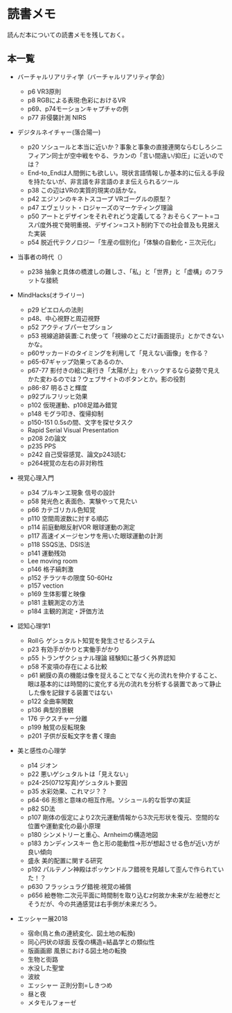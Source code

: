 # 読書メモ
読んだ本についての読書メモを残しておく。

## 本一覧
* バーチャルリアリティ学（バーチャルリアリティ学会）
  * p6 VR3原則
  * p8 RGBによる表現:色彩におけるVR
  * p69、p74モーションキャプチャの例
  * p77 非侵襲計測 NIRS
* デジタルネイチャー(落合陽一)
  * p20 ソシュールと本当に近いか？事象と事象の直接連関ならむしろシニフィアン同士が空中戦をやる、ラカンの「言い間違い/抑圧」に近いのでは？
  * End-to_Endは人間側にも欲しい。現状言語情報しか基本的に伝える手段を持たないが、非言語を非言語のまま伝えられるツール
  * p38 この辺はVRの実質的現実の話かな。
  * p42 エジソンのキネトスコープ VRゴーグルの原型？
  * p47 エヴェリット・ロジャーズのマーケティング理論
  * p50 アートとデザインをそれぞれどう定義してる？おそらくアート=コスパ度外視で発明重視、デザイン=コスト制約下での社会普及も見据えた実装
  * p54 脱近代テクノロジー「生産の個別化」「体験の自動化・三次元化」

* 当事者の時代（）
  * p238 抽象と具体の橋渡しの難しさ、「私」と「世界」と「虚構」のフラットな接続

* MindHacks(オライリー)
  * p29 ピエロんの法則
  * p48、中心視野と周辺視野
  * p52 アクティブパーセプション
  * p53 視線追跡装置:これ使って「視線のとこだけ画面提示」とかできないかな。
  * p60サッカードのタイミングを利用して「見えない画像」を作る？
  * p65-67ギャップ効果ってあるのか、
  * p67-77 影付きの絵に奥行き「太陽が上」をハックするなら姿勢で見えかた変わるのでは？ウェブサイトのボタンとか。影の役割
  * p86-87 明るさと輝度
  * p92プルフリッヒ効果
  * p102 仮現運動、p108足踏み錯覚
  * p148 モグラ叩き、復帰抑制
  * p150-151 0.5sの間、文字を探せタスク
  * Rapid Serial Visual Presentation
  * p208 2の論文
  * p235 PPS
  * p242 自己受容感覚、論文p243読む
  * p264視覚の左右の非対称性

* 視覚心理入門
  * p34 プルキンエ現象 信号の設計
  * p58 発光色と表面色、実験やって見たい
  * p66 カテゴリカル色知覚
  * p110 空間周波数に対する順応
  * p114 前庭動眼反射VOR 眼球運動の測定
  * p117 高速イメージセンサを用いた眼球運動の計測
  * p118 SSQS法、DSIS法
  * p141 運動残効
  * Lee moving room
  * p146 格子縞刺激
  * p152 チラツキの限度 50-60Hz
  * p157 vection
  * p169 生体影響と映像
  * p181 主観測定の方法
  * p184 主観的測定・評価方法

* 認知心理学1
  * Rollら ゲシュタルト知覚を発生させるシステム
  * p23 有効手がかりと実働手がかり
  * p55 トランザクショナル理論 経験知に基づく外界認知
  * p58 不変項の存在による比較
  * p61 網膜の真の機能は像を捉えることでなく光の流れを仲介すること、眼は基本的には時間的に変化する光の流れを分析する装置であって静止した像を記録する装置ではない
  * p122 全曲率関数
  * p136 典型的景観
  * 176 テクスチャー分離
  * p199 触覚の反転現象
  * p201 子供が反転文字を書く理由

* 美と感性の心理学
  * p14 ジオン
  * p22 悪いゲシュタルトは「見えない」
  * p24-25(0712写真)ゲシュタルト要因
  * p35 水彩効果、これマジ？？
  * p64-66 形態と意味の相互作用。ソシュール的な哲学の実証
  * p82 SD法
  * p107 剛体の仮定により2次元運動情報から3次元形状を復元、空間的な位置や運動変化の最小原理
  * p180 シンメトリーと重心、Arnheimの構造地図
  * p183 カンディンスキー 色と形の能動性->形が想起させる色が近い方が良い傾向
  * 盛永 美的配置に関する研究
  * p192 パルテノン神殿はポッケンドルフ錯視を見越して歪んで作られていた！？
  * p630 フラッシュラグ錯視:視覚の補償
  * p656 絵巻物:二次元平面に時間制を取り込むz何故か未来が左:絵巻だとそうだが、今の共通感覚は右手側が未来だろう。

* エッシャー展2018
  * 宿命(鳥と魚の連続変化、図土地の転換)
  * 同心円状の球面 反復の構造=結晶学との類似性
  * 版画画廊 風景における図土地の転換
  * 生物と街路
  * 水没した聖堂
  * 波紋
  * エッシャー 正則分割=しきつめ
  * 昼と夜
  * メタモルフォーゼ
